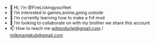 - 👋 Hi, I’m @FireLickingyourfeet
- 👀 I’m interested in games,anime,going outside
- 🌱 I’m currently learning how to make a fnf mod
- 💞️ I’m looking to collaborate on with my brother we share this account
- 📫 How to reach me wiktordurlej@gmail.com / milkmanjakub@gmail.com
